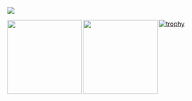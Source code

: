 ![](https://github-profile-summary-cards.vercel.app/api/cards/profile-details?username=shwg8986&theme=dracula) 

<p>
  <a href="https://github.com/shwg8986">
    <img align="left" height="170px" src="https://github-readme-stats.vercel.app/api?username=shwg8986&count_private=true&show_icons=true&theme=" />
  </a>
  <a href="https://github.com/shwg8986">
    <img align="left" height="170px" src="https://github-readme-stats.vercel.app/api/top-langs/?username=shwg8986&layout=compact&theme=" />
  </a>
</p>

[![trophy](https://github-profile-trophy.vercel.app/?username=shwg8986&theme=&column=8
)](https://github.com/ryo-ma/github-profile-trophy)
